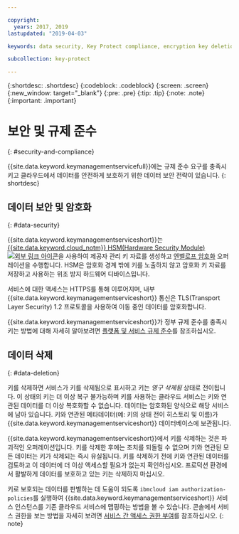 ```yaml
---

copyright:
  years: 2017, 2019
lastupdated: "2019-04-03"

keywords: data security, Key Protect compliance, encryption key deletion

subcollection: key-protect

---
```


{:shortdesc: .shortdesc}
{:codeblock: .codeblock}
{:screen: .screen}
{:new_window: target="_blank"}
{:pre: .pre}
{:tip: .tip}
{:note: .note}
{:important: .important}

# 보안 및 규제 준수
{: #security-and-compliance}

{{site.data.keyword.keymanagementservicefull}}에는 규제 준수 요구를 충족시키고 클라우드에서 데이터를 안전하게 보호하기 위한 데이터 보안 전략이 있습니다.
{: shortdesc}

## 데이터 보안 및 암호화
{: #data-security}

{{site.data.keyword.keymanagementserviceshort}}는 [{{site.data.keyword.cloud_notm}} HSM(Hardware Security Module) ![외부 링크 아이콘](../../icons/launch-glyph.svg "외부 링크 아이콘")](https://www.ibm.com/cloud/hardware-security-module)을 사용하여 제공자 관리 키 자료를 생성하고 [엔벨로프 암호화](/docs/services/key-protect?topic=key-protect-envelope-encryption) 오퍼레이션을 수행합니다. HSM은 암호화 경계 밖에 키를 노출하지 않고 암호화 키 자료를 저장하고 사용하는 위조 방지 하드웨어 디바이스입니다.

서비스에 대한 액세스는 HTTPS를 통해 이루어지며, 내부 {{site.data.keyword.keymanagementserviceshort}} 통신은 TLS(Transport Layer Security) 1.2 프로토콜을 사용하여 이동 중인 데이터를 암호화합니다.

{{site.data.keyword.keymanagementserviceshort}}가 정부 규제 준수를 충족시키는 방법에 대해 자세히 알아보려면 [플랫폼 및 서비스 규제 준수](/docs/overview?topic=overview-security#compliancetable)를 참조하십시오.

## 데이터 삭제
{: #data-deletion}

키를 삭제하면 서비스가 키를 삭제됨으로 표시하고 키는 _영구 삭제됨_ 상태로 전이됩니다. 이 상태의 키는 더 이상 복구 불가능하며 키를 사용하는 클라우드 서비스는 키와 연관된 데이터를 더 이상 복호화할 수 없습니다. 데이터는 암호화된 양식으로 해당 서비스에 남아 있습니다. 키와 연관된 메타데이터(예: 키의 상태 전이 히스토리 및 이름)가 {{site.data.keyword.keymanagementserviceshort}} 데이터베이스에 보관됩니다. 

{{site.data.keyword.keymanagementserviceshort}}에서 키를 삭제하는 것은 파괴적인 오퍼레이션입니다. 키를 삭제한 후에는 조치를 되돌릴 수 없으며 키와 연관된 모든 데이터는 키가 삭제되는 즉시 유실됩니다. 키를 삭제하기 전에 키와 연관된 데이터를 검토하고 이 데이터에 더 이상 액세스할 필요가 없는지 확인하십시오. 프로덕션 환경에서 활발하게 데이터를 보호하고 있는 키는 삭제하지 마십시오. 

키로 보호되는 데이터를 판별하는 데 도움이 되도록 `ibmcloud iam authorization-policies`를 실행하여 {{site.data.keyword.keymanagementserviceshort}} 서비스 인스턴스를 기존 클라우드 서비스에 맵핑하는 방법을 볼 수 있습니다. 콘솔에서 서비스 권한을 보는 방법을 자세히 보려면 [서비스 간 액세스 권한 부여](/docs/iam?topic=iam-serviceauth)를 참조하십시오.
{: note}
